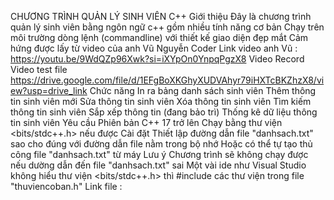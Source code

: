CHƯƠNG TRÌNH QUẢN LÝ SINH VIÊN C++
Giới thiệu
Đây là chương trình quản lý sinh viên bằng ngôn ngữ c++ gồm nhiều tính năng cơ bản
Chạy trên môi trường dòng lệnh (commandline) với thiết kế giao diện đẹp mắt
Cảm hứng được lấy từ video của anh Vũ Nguyễn Coder
Link video anh Vũ : https://youtu.be/9WdQZp96Xwk?si=iXYpOn0YnpqPgzX8
Video Record
Video test file
https://drive.google.com/file/d/1EFgBoXKGhyXUDVAhyr79iHXTcBKZhzX8/view?usp=drive_link
Chức năng
In ra bảng danh sách sinh viên
Thêm thông tin sinh viên mới
Sửa thông tin sinh viên
Xóa thông tin sinh viên
Tìm kiếm thông tin sinh viên
Sắp xếp thông tin (đang bảo trì)
Thống kê dữ liệu thông tin sinh viên
Yêu cầu
Phiên bản C++ 17 trở lên
Chạy bằng thư viện <bits/stdc++.h> nếu được
Cài đặt
Thiết lập đường dẫn file "danhsach.txt" sao cho đúng với đường dẫn file nằm trong bộ nhớ
Hoặc có thể tự tạo thủ công file "danhsach.txt" từ máy
Lưu ý
Chương trình sẽ không chạy được nếu dường dẫn đến file "danhsach.txt" sai
Một vài ide như Visual Studio không hiểu thư viện <bits/stdc++.h> thì #include các thư viện trong file "thuviencoban.h"
Link file :
